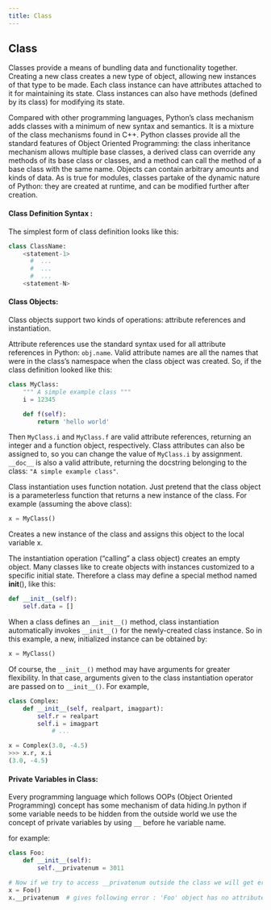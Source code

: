 ```yaml
---
title: Class
---
```

## Class

Classes provide a means of bundling data and functionality together.
Creating a new class creates a new type of object, allowing new instances of that type to be made.
Each class instance can have attributes attached to it for maintaining its state.
Class instances can also have methods (defined by its class) for modifying its state.

Compared with other programming languages, Python’s class mechanism adds classes with a minimum of
new syntax and semantics. It is a mixture of the class mechanisms found in C++.
Python classes provide all the standard features of Object Oriented Programming:
the class inheritance mechanism allows multiple base classes,
a derived class can override any methods of its base class or classes,
and a method can call the method of a base class with the same name.
Objects can contain arbitrary amounts and kinds of data.
As is true for modules, classes partake of the dynamic nature of Python:
they are created at runtime, and can be modified further after creation.

#### Class Definition Syntax :

The simplest form of class definition looks like this:
```python
class ClassName:
    <statement-1>
      #  ...
      #  ...
      #  ...
    <statement-N>
 ```

#### Class Objects:

Class objects support two kinds of operations: attribute references and instantiation.

Attribute references use the standard syntax used for all attribute references in Python: `obj.name`.
Valid attribute names are all the names that were in the class’s namespace when the class object was created.
So, if the class definition looked like this:
```python
class MyClass:
    """ A simple example class """
    i = 12345

    def f(self):
        return 'hello world'
```
Then `MyClass.i` and `MyClass.f` are valid attribute references, returning an integer and a function object, respectively.
Class attributes can also be assigned to, so you can change the value of `MyClass.i` by assignment. `__doc__` is also a valid attribute, returning the docstring belonging to the class: `"A simple example class"`.

Class instantiation uses function notation. Just pretend that the class object is a parameterless function that returns a new instance of the class. For example (assuming the above class):
```python
x = MyClass()
```
Creates a new instance of the class and assigns this object to the local variable x.

The instantiation operation (“calling” a class object) creates an empty object.
Many classes like to create objects with instances customized to a specific initial state.
Therefore a class may define a special method named __init__(), like this:

```python
def __init__(self):
    self.data = []
```
When a class defines an `__init__()` method, class instantiation automatically invokes `__init__()` for the newly-created class instance.
So in this example, a new, initialized instance can be obtained by:
```python
x = MyClass()
```
Of course, the `__init__()` method may have arguments for greater flexibility.
In that case, arguments given to the class instantiation operator are passed on to `__init__()`. For example,
```python
class Complex:
    def __init__(self, realpart, imagpart):
        self.r = realpart
        self.i = imagpart
            # ...

x = Complex(3.0, -4.5)
>>> x.r, x.i
(3.0, -4.5)
```

#### Private Variables in Class:

Every programming language which follows OOPs (Object Oriented Programming) concept has some mechanism of data hiding.In python if some variable needs to be hidden from the outside world we use the concept of private variables by using `__` before he variable name.

for example:
```python
class Foo:
    def __init__(self):
        self.__privatenum = 3011

# Now if we try to access __privatenum outside the class we will get error:
x = Foo()
x.__privatenum  # gives following error : 'Foo' object has no attribute '__privatenum'
```



